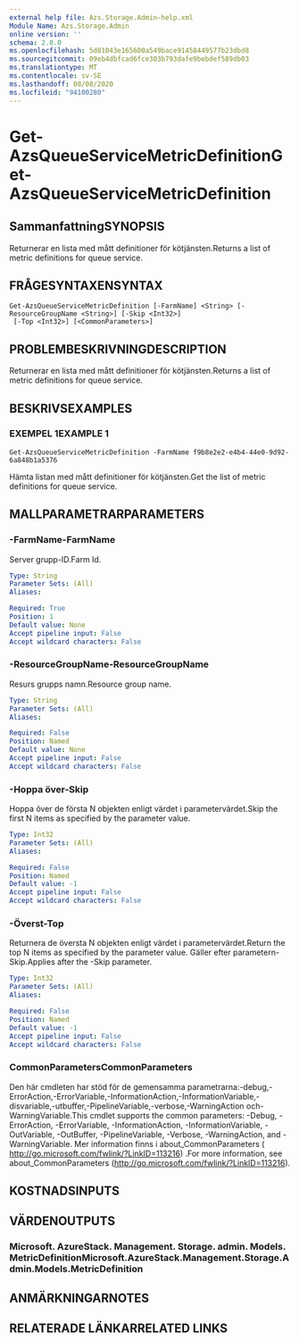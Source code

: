 ```yaml
---
external help file: Azs.Storage.Admin-help.xml
Module Name: Azs.Storage.Admin
online version: ''
schema: 2.0.0
ms.openlocfilehash: 5d81043e165600a549bace91458449577b23dbd8
ms.sourcegitcommit: 09eb4dbfcad6fce303b793dafe9bebdef589db03
ms.translationtype: MT
ms.contentlocale: sv-SE
ms.lasthandoff: 08/08/2020
ms.locfileid: "94100280"
---
```

# <span data-ttu-id="cf97a-101">Get-AzsQueueServiceMetricDefinition</span><span class="sxs-lookup"><span data-stu-id="cf97a-101">Get-AzsQueueServiceMetricDefinition</span></span>

## <span data-ttu-id="cf97a-102">Sammanfattning</span><span class="sxs-lookup"><span data-stu-id="cf97a-102">SYNOPSIS</span></span>
<span data-ttu-id="cf97a-103">Returnerar en lista med mått definitioner för kötjänsten.</span><span class="sxs-lookup"><span data-stu-id="cf97a-103">Returns a list of metric definitions for queue service.</span></span>

## <span data-ttu-id="cf97a-104">FRÅGESYNTAXEN</span><span class="sxs-lookup"><span data-stu-id="cf97a-104">SYNTAX</span></span>

```
Get-AzsQueueServiceMetricDefinition [-FarmName] <String> [-ResourceGroupName <String>] [-Skip <Int32>]
 [-Top <Int32>] [<CommonParameters>]
```

## <span data-ttu-id="cf97a-105">PROBLEMBESKRIVNING</span><span class="sxs-lookup"><span data-stu-id="cf97a-105">DESCRIPTION</span></span>
<span data-ttu-id="cf97a-106">Returnerar en lista med mått definitioner för kötjänsten.</span><span class="sxs-lookup"><span data-stu-id="cf97a-106">Returns a list of metric definitions for queue service.</span></span>

## <span data-ttu-id="cf97a-107">BESKRIVS</span><span class="sxs-lookup"><span data-stu-id="cf97a-107">EXAMPLES</span></span>

### <span data-ttu-id="cf97a-108">EXEMPEL 1</span><span class="sxs-lookup"><span data-stu-id="cf97a-108">EXAMPLE 1</span></span>
```
Get-AzsQueueServiceMetricDefinition -FarmName f9b8e2e2-e4b4-44e0-9d92-6a848b1a5376
```

<span data-ttu-id="cf97a-109">Hämta listan med mått definitioner för kötjänsten.</span><span class="sxs-lookup"><span data-stu-id="cf97a-109">Get the list of metric definitions for queue service.</span></span>

## <span data-ttu-id="cf97a-110">MALLPARAMETRAR</span><span class="sxs-lookup"><span data-stu-id="cf97a-110">PARAMETERS</span></span>

### <span data-ttu-id="cf97a-111">-FarmName</span><span class="sxs-lookup"><span data-stu-id="cf97a-111">-FarmName</span></span>
<span data-ttu-id="cf97a-112">Server grupp-ID.</span><span class="sxs-lookup"><span data-stu-id="cf97a-112">Farm Id.</span></span>

```yaml
Type: String
Parameter Sets: (All)
Aliases:

Required: True
Position: 1
Default value: None
Accept pipeline input: False
Accept wildcard characters: False
```

### <span data-ttu-id="cf97a-113">-ResourceGroupName</span><span class="sxs-lookup"><span data-stu-id="cf97a-113">-ResourceGroupName</span></span>
<span data-ttu-id="cf97a-114">Resurs grupps namn.</span><span class="sxs-lookup"><span data-stu-id="cf97a-114">Resource group name.</span></span>

```yaml
Type: String
Parameter Sets: (All)
Aliases:

Required: False
Position: Named
Default value: None
Accept pipeline input: False
Accept wildcard characters: False
```

### <span data-ttu-id="cf97a-115">-Hoppa över</span><span class="sxs-lookup"><span data-stu-id="cf97a-115">-Skip</span></span>
<span data-ttu-id="cf97a-116">Hoppa över de första N objekten enligt värdet i parametervärdet.</span><span class="sxs-lookup"><span data-stu-id="cf97a-116">Skip the first N items as specified by the parameter value.</span></span>

```yaml
Type: Int32
Parameter Sets: (All)
Aliases:

Required: False
Position: Named
Default value: -1
Accept pipeline input: False
Accept wildcard characters: False
```

### <span data-ttu-id="cf97a-117">-Överst</span><span class="sxs-lookup"><span data-stu-id="cf97a-117">-Top</span></span>
<span data-ttu-id="cf97a-118">Returnera de översta N objekten enligt värdet i parametervärdet.</span><span class="sxs-lookup"><span data-stu-id="cf97a-118">Return the top N items as specified by the parameter value.</span></span>
<span data-ttu-id="cf97a-119">Gäller efter parametern-Skip.</span><span class="sxs-lookup"><span data-stu-id="cf97a-119">Applies after the -Skip parameter.</span></span>

```yaml
Type: Int32
Parameter Sets: (All)
Aliases:

Required: False
Position: Named
Default value: -1
Accept pipeline input: False
Accept wildcard characters: False
```

### <span data-ttu-id="cf97a-120">CommonParameters</span><span class="sxs-lookup"><span data-stu-id="cf97a-120">CommonParameters</span></span>
<span data-ttu-id="cf97a-121">Den här cmdleten har stöd för de gemensamma parametrarna:-debug,-ErrorAction,-ErrorVariable,-InformationAction,-InformationVariable,-disvariable,-utbuffer,-PipelineVariable,-verbose,-WarningAction och-WarningVariable.</span><span class="sxs-lookup"><span data-stu-id="cf97a-121">This cmdlet supports the common parameters: -Debug, -ErrorAction, -ErrorVariable, -InformationAction, -InformationVariable, -OutVariable, -OutBuffer, -PipelineVariable, -Verbose, -WarningAction, and -WarningVariable.</span></span> <span data-ttu-id="cf97a-122">Mer information finns i about_CommonParameters ( http://go.microsoft.com/fwlink/?LinkID=113216) .</span><span class="sxs-lookup"><span data-stu-id="cf97a-122">For more information, see about_CommonParameters (http://go.microsoft.com/fwlink/?LinkID=113216).</span></span>

## <span data-ttu-id="cf97a-123">KOSTNADS</span><span class="sxs-lookup"><span data-stu-id="cf97a-123">INPUTS</span></span>

## <span data-ttu-id="cf97a-124">VÄRDEN</span><span class="sxs-lookup"><span data-stu-id="cf97a-124">OUTPUTS</span></span>

### <span data-ttu-id="cf97a-125">Microsoft. AzureStack. Management. Storage. admin. Models. MetricDefinition</span><span class="sxs-lookup"><span data-stu-id="cf97a-125">Microsoft.AzureStack.Management.Storage.Admin.Models.MetricDefinition</span></span>

## <span data-ttu-id="cf97a-126">ANMÄRKNINGAR</span><span class="sxs-lookup"><span data-stu-id="cf97a-126">NOTES</span></span>

## <span data-ttu-id="cf97a-127">RELATERADE LÄNKAR</span><span class="sxs-lookup"><span data-stu-id="cf97a-127">RELATED LINKS</span></span>
